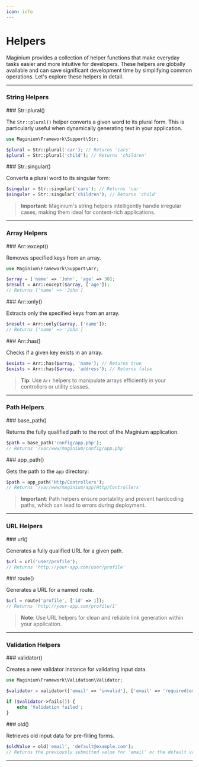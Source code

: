 ```yaml
---
icon: info
---
```


# Helpers

Maginium provides a collection of helper functions that make everyday tasks easier and more intuitive for developers. These helpers are globally available and can save significant development time by simplifying common operations. Let's explore these helpers in detail.

***

### String Helpers

\### Str::plural()

The `Str::plural()` helper converts a given word to its plural form. This is particularly useful when dynamically generating text in your application.

```php
use Maginium\Framework\Support\Str;

$plural = Str::plural('car'); // Returns 'cars'
$plural = Str::plural('child'); // Returns 'children'
```

\### Str::singular()

Converts a plural word to its singular form:

```php
$singular = Str::singular('cars'); // Returns 'car'
$singular = Str::singular('children'); // Returns 'child'
```

> **Important**: Maginium's string helpers intelligently handle irregular cases, making them ideal for content-rich applications.

***

### Array Helpers

\### Arr::except()

Removes specified keys from an array.

```php
use Maginium\Framework\Support\Arr;

$array = ['name' => 'John', 'age' => 30];
$result = Arr::except($array, ['age']);
// Returns ['name' => 'John']
```

\### Arr::only()

Extracts only the specified keys from an array.

```php
$result = Arr::only($array, ['name']);
// Returns ['name' => 'John']
```

\### Arr::has()

Checks if a given key exists in an array.

```php
$exists = Arr::has($array, 'name'); // Returns true
$exists = Arr::has($array, 'address'); // Returns false
```

> **Tip**: Use `Arr` helpers to manipulate arrays efficiently in your controllers or utility classes.

***

### Path Helpers

\### base\_path()

Returns the fully qualified path to the root of the Maginium application.

```php
$path = base_path('config/app.php');
// Returns '/var/www/maginium/config/app.php'
```

\### app\_path()

Gets the path to the `app` directory:

```php
$path = app_path('Http/Controllers');
// Returns '/var/www/maginium/app/Http/Controllers'
```

> **Important**: Path helpers ensure portability and prevent hardcoding paths, which can lead to errors during deployment.

***

### URL Helpers

\### url()

Generates a fully qualified URL for a given path.

```php
$url = url('user/profile');
// Returns 'http://your-app.com/user/profile'
```

\### route()

Generates a URL for a named route.

```php
$url = route('profile', ['id' => 1]);
// Returns 'http://your-app.com/profile/1'
```

> **Note**: Use URL helpers for clean and reliable link generation within your application.

***

### Validation Helpers

\### validator()

Creates a new validator instance for validating input data.

```php
use Maginium\Framework\Validation\Validator;

$validator = validator(['email' => 'invalid'], ['email' => 'required|email']);

if ($validator->fails()) {
    echo 'Validation failed';
}
```

\### old()

Retrieves old input data for pre-filling forms.

```php
$oldValue = old('email', 'default@example.com');
// Returns the previously submitted value for 'email' or the default value.
```

***

